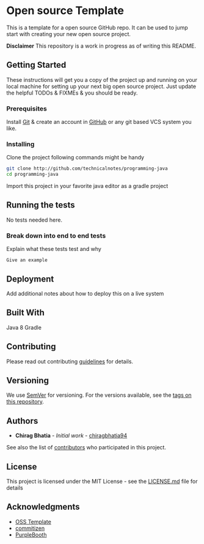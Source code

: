 # Open source Template

This is a template for a open source GitHub repo.
It can be used to jump start with creating your new open source project.

**Disclaimer**
This repository is a work in progress as of writing this README.
<!-- Remove this disclaimer when you are done with your changes ;) -->

## Getting Started

These instructions will get you a copy of the project up and running on your local machine for setting up your next big open source project. Just update the helpful TODOs & FIXMEs & you should be ready.

### Prerequisites
Install [Git](https://git-scm.com/book/en/v2/Getting-Started-Installing-Git) & create an account in [GitHub](https://github.com) or any git based VCS system you like.

### Installing

Clone the project following commands might be handy

```bash
git clone http://github.com/technicalnotes/programming-java
cd programming-java
```

Import this project in your favorite java editor as a gradle project

## Running the tests

<!-- Explain how to run the automated tests for this system -->
No tests needed here.

### Break down into end to end tests

Explain what these tests test and why

```
Give an example
```

## Deployment

Add additional notes about how to deploy this on a live system

## Built With
Java 8
Gradle

## Contributing

Please read out contributing [guidelines](contributing/README.md) for details.

## Versioning

We use [SemVer](http://semver.org/) for versioning. For the versions available, see the [tags on this repository](https://github.com/tecnicalnotes/technicalnotes/tags).

## Authors

* **Chirag Bhatia** - *Initial work* - [chiragbhatia94](https://github.com/chiragbhatia94)

See also the list of [contributors](https://github.com/tecnicalnotes/programming-java/contributors) who participated in this project.

## License

This project is licensed under the MIT License - see the [LICENSE.md](LICENSE.md) file for details

## Acknowledgments

* [OSS Template](https://github.com/techincalnotes/oss-template)
* [commitizen](https://github.com/commitizen/cz-cli)
* [PurpleBooth](https://gist.github.com/PurpleBooth/109311bb0361f32d87a2)

